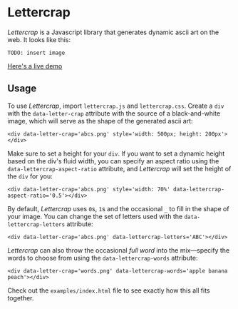 # Lettercrap

_Lettercrap_ is a Javascript library that generates dynamic ascii art on the web. It looks like this:

`TODO: insert image`

[Here's a live demo](#TODO)

## Usage

To use _Lettercrap_, import `lettercrap.js` and `lettercrap.css`. Create a `div` with the `data-letter-crap` attribute with the source of a black-and-white image, which will serve as the shape of the generated ascii art:

	<div data-letter-crap='abcs.png' style='width: 500px; height: 200px'></div>

Make sure to set a height for your `div`. If you want to set a dynamic height based on the div's fluid width, you can specify an aspect ratio using the `data-lettercrap-aspect-ratio` attribute, and _Lettercrap_ will set the height of the `div` for you:

	<div data-letter-crap='abcs.png' style='width: 70%' data-lettercrap-aspect-ratio='0.5'></div>

By default, _Lettercrap_ uses `0`s, `1`s and the occasional `_` to fill in the shape of your image. You can change the set of letters used with the `data-lettercrap-letters` attribute:

	<div data-letter-crap='abcs.png' data-lettercrap-letters='ABC'></div>

_Lettercrap_ can also throw the occasional _full word_ into the mix—specify the words to choose from using the `data-lettercrap-words` attribute:

	<div data-letter-crap='words.png' data-lettercrap-words='apple banana peach'></div>

Check out the `examples/index.html` file to see exactly how this all fits together.

